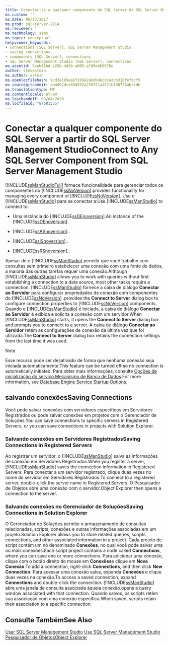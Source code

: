 ```yaml
---
title: Conectar-se a qualquer componente de SQL Server da SQL Server Management Studio | Microsoft Docs
ms.custom: ''
ms.date: 06/13/2017
ms.prod: sql-server-2014
ms.reviewer: ''
ms.technology: ssms
ms.topic: conceptual
helpviewer_keywords:
- connections [SQL Server], SQL Server Management Studio
- saving connections
- components [SQL Server], connections
- SQL Server Management Studio [SQL Server], connections
ms.assetid: 5eeb41bd-b25b-4d3b-a005-a7d9e4b5978e
author: stevestein
ms.author: sstein
ms.openlocfilehash: 9cd3e185ea6f289a2a6db46cdca2cb310fefbcf9
ms.sourcegitcommit: ad4d92dce894592a259721a1571b1d8736abacdb
ms.translationtype: MT
ms.contentlocale: pt-BR
ms.lasthandoff: 08/04/2020
ms.locfileid: "87681355"
---
```

# <a name="connect-to-any-sql-server-component-from-sql-server-management-studio"></a><span data-ttu-id="f1cc5-102">Conectar a qualquer componente do SQL Server a partir do SQL Server Management Studio</span><span class="sxs-lookup"><span data-stu-id="f1cc5-102">Connect to Any SQL Server Component from SQL Server Management Studio</span></span>
  [!INCLUDE[ssManStudioFull](../../includes/ssmanstudiofull-md.md)] <span data-ttu-id="f1cc5-103">fornece funcionalidade para gerenciar todos os componentes do [!INCLUDE[ssNoVersion](../../includes/ssnoversion-md.md)].</span><span class="sxs-lookup"><span data-stu-id="f1cc5-103">provides functionality for managing every component of [!INCLUDE[ssNoVersion](../../includes/ssnoversion-md.md)].</span></span> <span data-ttu-id="f1cc5-104">Use o [!INCLUDE[ssManStudio](../../includes/ssmanstudio-md.md)] para se conectar a:</span><span class="sxs-lookup"><span data-stu-id="f1cc5-104">Use [!INCLUDE[ssManStudio](../../includes/ssmanstudio-md.md)] to connect to:</span></span>  
  
-   <span data-ttu-id="f1cc5-105">Uma instância do [!INCLUDE[ssDEnoversion](../../includes/ssdenoversion-md.md)].</span><span class="sxs-lookup"><span data-stu-id="f1cc5-105">An instance of the [!INCLUDE[ssDEnoversion](../../includes/ssdenoversion-md.md)].</span></span>  
  
-   [!INCLUDE[ssASnoversion](../../includes/ssasnoversion-md.md)]<span data-ttu-id="f1cc5-106">.</span><span class="sxs-lookup"><span data-stu-id="f1cc5-106">.</span></span>  
  
-   [!INCLUDE[ssISnoversion](../../includes/ssisnoversion-md.md)]<span data-ttu-id="f1cc5-107">.</span><span class="sxs-lookup"><span data-stu-id="f1cc5-107">.</span></span>  
  
-   [!INCLUDE[ssRSnoversion](../../includes/ssrsnoversion-md.md)]<span data-ttu-id="f1cc5-108">.</span><span class="sxs-lookup"><span data-stu-id="f1cc5-108">.</span></span>  
  
 <span data-ttu-id="f1cc5-109">Apesar de o [!INCLUDE[ssManStudio](../../includes/ssmanstudio-md.md)] permitir que você trabalhe com consultas sem primeiro estabelecer uma conexão com uma fonte de dados, a maioria das outras tarefas requer uma conexão.</span><span class="sxs-lookup"><span data-stu-id="f1cc5-109">Although [!INCLUDE[ssManStudio](../../includes/ssmanstudio-md.md)] allows you to work with queries without first establishing a connection to a data source, most other tasks require a connection.</span></span> [!INCLUDE[ssManStudio](../../includes/ssmanstudio-md.md)] <span data-ttu-id="f1cc5-110">fornece a caixa de diálogo **Conectar ao Servidor** para configurar propriedades de conexão com componentes do [!INCLUDE[ssNoVersion](../../includes/ssnoversion-md.md)] .</span><span class="sxs-lookup"><span data-stu-id="f1cc5-110">provides the **Connect to Server** dialog box to configure connection properties to [!INCLUDE[ssNoVersion](../../includes/ssnoversion-md.md)] components.</span></span> <span data-ttu-id="f1cc5-111">Quando o [!INCLUDE[ssManStudio](../../includes/ssmanstudio-md.md)] é iniciado, a caixa de diálogo **Conectar ao Servidor** é exibida e solicita a conexão com um servidor.</span><span class="sxs-lookup"><span data-stu-id="f1cc5-111">When [!INCLUDE[ssManStudio](../../includes/ssmanstudio-md.md)] starts, it opens the **Connect to Server** dialog box and prompts you to connect to a server.</span></span> <span data-ttu-id="f1cc5-112">A caixa de diálogo **Conectar ao Servidor** retém as configurações de conexão da última vez que foi utilizada.</span><span class="sxs-lookup"><span data-stu-id="f1cc5-112">The **Connect to Server** dialog box retains the connection settings from the last time it was used.</span></span>  
  
> [!NOTE]  
>  <span data-ttu-id="f1cc5-113">Esse recurso pode ser desativado de forma que nenhuma conexão seja iniciada automaticamente.</span><span class="sxs-lookup"><span data-stu-id="f1cc5-113">This feature can be turned off so no connection is automatically initiated.</span></span> <span data-ttu-id="f1cc5-114">Para obter mais informações, consulte [Opções de inicialização do serviço Mecanismo de Banco de Dados](../../database-engine/configure-windows/database-engine-service-startup-options.md).</span><span class="sxs-lookup"><span data-stu-id="f1cc5-114">For more information, see [Database Engine Service Startup Options](../../database-engine/configure-windows/database-engine-service-startup-options.md).</span></span>  
  
## <a name="saving-connections"></a><span data-ttu-id="f1cc5-115">salvando conexões</span><span class="sxs-lookup"><span data-stu-id="f1cc5-115">Saving Connections</span></span>  
 <span data-ttu-id="f1cc5-116">Você pode salvar conexões com servidores específicos em Servidores Registrados ou pode salvar conexões em projetos com o Gerenciador de Soluções.</span><span class="sxs-lookup"><span data-stu-id="f1cc5-116">You can save connections to specific servers in Registered Servers, or you can save connections in projects with Solution Explorer.</span></span>  
  
### <a name="saving-connections-in-registered-servers"></a><span data-ttu-id="f1cc5-117">Salvando conexões em Servidores Registrados</span><span class="sxs-lookup"><span data-stu-id="f1cc5-117">Saving Connections in Registered Servers</span></span>  
 <span data-ttu-id="f1cc5-118">Ao registrar um servidor, o [!INCLUDE[ssManStudio](../../includes/ssmanstudio-md.md)] salva as informações de conexão em Servidores Registrados.</span><span class="sxs-lookup"><span data-stu-id="f1cc5-118">When you register a server, [!INCLUDE[ssManStudio](../../includes/ssmanstudio-md.md)] saves the connection information in Registered Servers.</span></span> <span data-ttu-id="f1cc5-119">Para conectar a um servidor registrado, clique duas vezes no nome do servidor em Servidores Registrados.</span><span class="sxs-lookup"><span data-stu-id="f1cc5-119">To connect to a registered server, double-click the server name in Registered Servers.</span></span> <span data-ttu-id="f1cc5-120">O Pesquisador de Objetos abre uma conexão com o servidor.</span><span class="sxs-lookup"><span data-stu-id="f1cc5-120">Object Explorer then opens a connection to the server.</span></span>  
  
### <a name="saving-connections-in-solution-explorer"></a><span data-ttu-id="f1cc5-121">Salvando conexões no Gerenciador de Soluções</span><span class="sxs-lookup"><span data-stu-id="f1cc5-121">Saving Connections in Solution Explorer</span></span>  
 <span data-ttu-id="f1cc5-122">O Gerenciador de Soluções permite o armazenamento de consultas relacionadas, scripts, conexões e outras informações associadas em um projeto.</span><span class="sxs-lookup"><span data-stu-id="f1cc5-122">Solution Explorer allows you to store related queries, scripts, connections, and other associated information in a project.</span></span> <span data-ttu-id="f1cc5-123">Cada projeto de script contém um nó denominado **Conexões**, no qual você pode salvar uma ou mais conexões.</span><span class="sxs-lookup"><span data-stu-id="f1cc5-123">Each script project contains a node called **Connections**, where you can save one or more connections.</span></span> <span data-ttu-id="f1cc5-124">Para adicionar uma conexão, clique com o botão direito do mouse em **Conexões**e clique em **Nova Conexão**.</span><span class="sxs-lookup"><span data-stu-id="f1cc5-124">To add a connection, right-click **Connections**, and then click **New Connection**.</span></span> <span data-ttu-id="f1cc5-125">Para acessar uma conexão salva, expanda **Conexões** e clique duas vezes na conexão.</span><span class="sxs-lookup"><span data-stu-id="f1cc5-125">To access a saved connection, expand **Connections** and double-click the connection.</span></span> [!INCLUDE[ssManStudio](../../includes/ssmanstudio-md.md)] <span data-ttu-id="f1cc5-126">abre uma janela de consulta associada àquela conexão.</span><span class="sxs-lookup"><span data-stu-id="f1cc5-126">opens a query window associated with that connection.</span></span> <span data-ttu-id="f1cc5-127">Quando salvos, os scripts retêm sua associação com uma conexão específica.</span><span class="sxs-lookup"><span data-stu-id="f1cc5-127">When saved, scripts retain their association to a specific connection.</span></span>  
  
## <a name="see-also"></a><span data-ttu-id="f1cc5-128">Consulte Também</span><span class="sxs-lookup"><span data-stu-id="f1cc5-128">See Also</span></span>  
 <span data-ttu-id="f1cc5-129">[Usar SQL Server Management Studio](../sql-server-management-studio-ssms.md) </span><span class="sxs-lookup"><span data-stu-id="f1cc5-129">[Use SQL Server Management Studio](../sql-server-management-studio-ssms.md) </span></span>  
 [<span data-ttu-id="f1cc5-130">Pesquisador de Objetos</span><span class="sxs-lookup"><span data-stu-id="f1cc5-130">Object Explorer</span></span>](../object/object-explorer.md)  
  
  
